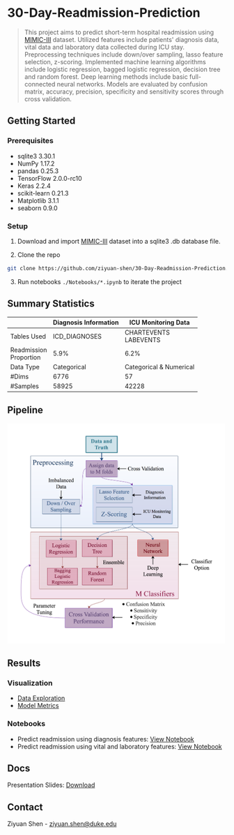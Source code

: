 # 30-Day-Readmission-Prediction

> This project aims to predict short-term hospital readmission using [MIMIC-III](https://mimic.physionet.org/) dataset. Utilized features include patients' diagnosis data, vital data and laboratory data collected during ICU stay. Preprocessing techniques include down/over sampling, lasso feature selection, z-scoring. Implemented machine learning algorithms include logistic regression, bagged logistic regression, decision tree and random forest. Deep learning methods include basic full-connected neural networks. Models are evaluated by confusion matrix, accuracy, precision, specificity and sensitivity scores through cross validation.

## Getting Started

### Prerequisites

<ul>
<li>sqlite3 3.30.1</li>
<li>NumPy 1.17.2</li>
<li>pandas 0.25.3</li>
<li>TensorFlow 2.0.0-rc10</li>
<li>Keras 2.2.4</li>
<li>scikit-learn 0.21.3</li>
<li>Matplotlib 3.1.1</li>
<li>seaborn 0.9.0</li>
</ul>

### Setup

1. Download and import [MIMIC-III](https://mimic.physionet.org/) dataset into a sqlite3 .db database file.

2. Clone the repo

```sh
git clone https://github.com/ziyuan-shen/30-Day-Readmission-Prediction.git
```

3. Run notebooks `./Notebooks/*.ipynb` to iterate the project

## Summary Statistics

&nbsp;| Diagnosis Information | ICU Monitoring Data
--- | --- | ---
Tables Used | ICD_DIAGNOSES | CHARTEVENTS</br>LABEVENTS
Readmission</br>Proportion | 5.9% | 6.2%
Data Type | Categorical | Categorical & Numerical
#Dims | 6776 | 57
#Samples | 58925 | 42228


## Pipeline
<img src="./Docs/Figures/pipeline5.png" alt="drawing" width="500"/>

## Results

### Visualization

* [Data Exploration](https://ziyuan-shen.github.io/files/slides/readmission_data_exploration.pdf)
* [Model Metrics](https://ziyuan-shen.github.io/files/slides/readmission_model_metrics.pdf)

### Notebooks

* Predict readmission using diagnosis features: [View Notebook](https://ziyuan-shen.github.io/files/Readmission_Diagonsis.html)
* Predict readmission using vital and laboratory features: [View Notebook](https://ziyuan-shen.github.io/files/Readmission_ICU.html)

## Docs

Presentation Slides: [Download](https://ziyuan-shen.github.io/files/slides/Readmission_Prediction.pdf)

## Contact

Ziyuan Shen - ziyuan.shen@duke.edu